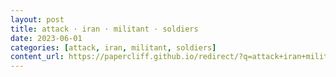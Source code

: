 ```yaml
---
layout: post
title: attack · iran · militant · soldiers
date: 2023-06-01
categories: [attack, iran, militant, soldiers]
content_url: https://papercliff.github.io/redirect/?q=attack+iran+militant+soldiers&tbs=cdr:1,cd_min:5/31/2023,cd_max:6/2/2023
---
```

